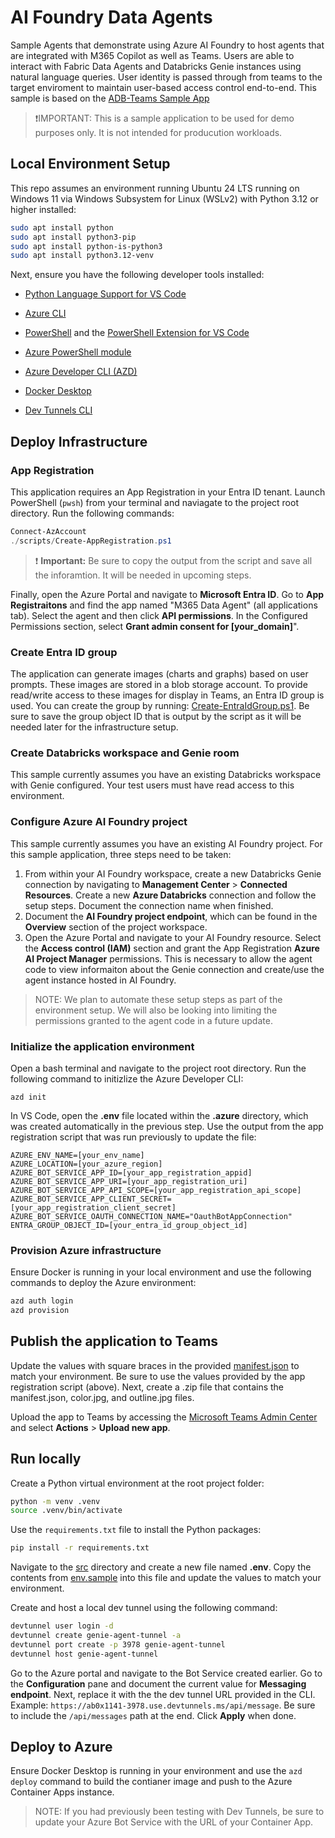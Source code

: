 # AI Foundry Data Agents

Sample Agents that demonstrate using Azure AI Foundry to host agents that are integrated with M365 Copilot as well as Teams. Users are able to interact with Fabric Data Agents and Databricks Genie instances using natural language queries. User identity is passed through from teams to the target enviroment to maintain user-based access control end-to-end. This sample is based on the [ADB-Teams Sample App](https://github.com/Azure-Samples/AI-Foundry-Connections/blob/main/src/samples/adb_aifoundry_teams/README.md)

> ❗IMPORTANT: This is a sample application to be used for demo purposes only. It is not intended for producution workloads.

## Local Environment Setup

This repo assumes an environment running Ubuntu 24 LTS running on Windows 11 via Windows Subsystem for Linux (WSLv2) with Python 3.12 or higher installed:

```bash
sudo apt install python
sudo apt install python3-pip
sudo apt install python-is-python3
sudo apt install python3.12-venv
```

Next, ensure you have the following developer tools installed:

* [Python Language Support for VS Code](https://marketplace.visualstudio.com/items/?itemName=ms-python.python)

* [Azure CLI](https://learn.microsoft.com/en-us/cli/azure/install-azure-cli)

* [PowerShell](https://learn.microsoft.com/en-us/powershell/scripting/install/install-ubuntu?view=powershell-7.5) and the [PowerShell Extension for VS Code](https://marketplace.visualstudio.com/items?itemName=ms-vscode.PowerShell)

* [Azure PowerShell module](https://learn.microsoft.com/en-us/powershell/azure/install-azps-linux?view=azps-14.3.0)

* [Azure Developer CLI (AZD)](https://learn.microsoft.com/en-us/azure/developer/azure-developer-cli/install-azd?tabs=winget-windows%2Cbrew-mac%2Cscript-linux&pivots=os-linux)

* [Docker Desktop](https://docs.docker.com/desktop/setup/install/windows-install/)

* [Dev Tunnels CLI](https://learn.microsoft.com/en-us/azure/developer/dev-tunnels/get-started?tabs=linux)

## Deploy Infrastructure

### App Registration

This application requires an App Registration in your Entra ID tenant. Launch PowerShell (`pwsh`) from your terminal and naviagate to the project root directory. Run the following commands:

```powershell
Connect-AzAccount
./scripts/Create-AppRegistration.ps1
```

> ❗ **Important:** Be sure to copy the output from the script and save all the inforamtion. It will be needed in upcoming steps.

Finally, open the Azure Portal and navigate to **Microsoft Entra ID**. Go to **App Registraitons** and find the app named "M365 Data Agent" (all applications tab). Select the agent and then click **API permissions**. In the Configured Permissions section, select **Grant admin consent for [your_domain]**".

### Create Entra ID group

The application can generate images (charts and graphs) based on user prompts. These images are stored in a blob storage account. To provide read/write access to these images for display in Teams, an Entra ID group is used. You can create the group by running: [Create-EntraIdGroup.ps1](/scripts/Create-EntraIdGroup.ps1). Be sure to save the group object ID that is output by the script as it will be needed later for the infrastructure setup.

### Create Databricks workspace and Genie room

This sample currently assumes you have an existing Databricks workspace with Genie configured. Your test users must have read access to this environment.

### Configure Azure AI Foundry project

This sample currently assumes you have an existing AI Foundry project. For this sample application, three steps need to be taken:

1. From within your AI Foundry workspace, create a new Databricks Genie connection by navigating to **Management Center** > **Connected Resources**. Create a new **Azure Databricks** connection and follow the setup steps. Document the connection name when finished.
2. Document the **AI Foundry project endpoint**, which can be found in the **Overview** section of the project workspace.
3. Open the Azure Portal and navigate to your AI Foundry resource. Select the **Access control (IAM)** section and grant the App Registration **Azure AI Project Manager** permissions. This is necessary to allow the agent code to view informaiton about the Genie connection and create/use the agent instance hosted in AI Foundry.

> NOTE: We plan to automate these setup steps as part of the environment setup. We will also be looking into limiting the permissions granted to the agent code in a future update.

### Initialize the application environment

Open a bash terminal and navigate to the project root directory. Run the following command to initizlize the Azure Developer CLI:

`azd init`

In VS Code, open the **.env** file located within the **.azure** directory, which was created automatically in the previous step. Use the output from the app registration script that was run previously to update the file:

```dotenv
AZURE_ENV_NAME=[your_env_name]
AZURE_LOCATION=[your_azure_region]
AZURE_BOT_SERVICE_APP_ID=[your_app_registration_appid]
AZURE_BOT_SERVICE_APP_URI=[your_app_registration_uri]
AZURE_BOT_SERVICE_APP_API_SCOPE=[your_app_registration_api_scope]
AZURE_BOT_SERVICE_APP_CLIENT_SECRET=[your_app_registration_client_secret]
AZURE_BOT_SERVICE_OAUTH_CONNECTION_NAME="OauthBotAppConnection"
ENTRA_GROUP_OBJECT_ID=[your_entra_id_group_object_id]
```

### Provision Azure infrastructure

Ensure Docker is running in your local environment and use the following commands to deploy the Azure environment:

```bash
azd auth login
azd provision
```

## Publish the application to Teams

Update the values with square braces in the provided [manifest.json](/manifest/manifest.json) to match your environment. Be sure to use the values provided by the app registration script (above). Next, create a .zip file that contains the manifest.json, color.jpg, and outline.jpg files.

Upload the app to Teams by accessing the [Microsoft Teams Admin Center](https://admin.teams.microsoft.com/policies/manage-apps) and select **Actions** > **Upload new app**.

## Run locally

Create a Python virtual environment at the root project folder:

```bash
python -m venv .venv
source .venv/bin/activate
```

Use the `requirements.txt` file to install the Python packages:

```bash
pip install -r requirements.txt
```

Navigate to the [src](/src/) directory and create a new file named **.env**. Copy the contents from [env.sample](/src/env.sample) into this file and update the values to match your environment.

Create and host a local dev tunnel using the following command:

```bash
devtunnel user login -d
devtunnel create genie-agent-tunnel -a
devtunnel port create -p 3978 genie-agent-tunnel
devtunnel host genie-agent-tunnel
```

Go to the Azure portal and navigate to the Bot Service created earlier. Go to the **Configuration** pane and document the current value for **Messaging endpoint**. Next, replace it with the the dev tunnel URL provided in the CLI. Example: `https://ab0x1141-3978.use.devtunnels.ms/api/message`. Be sure to include the `/api/messages` path at the end. Click **Apply** when done.

## Deploy to Azure

Ensure Docker Desktop is running in your environment and use the `azd deploy` command to build the contianer image and push to the Azure Container Apps instance.

> NOTE: If you had previously been testing with Dev Tunnels, be sure to update your Azure Bot Service with the URL of your Container App.
